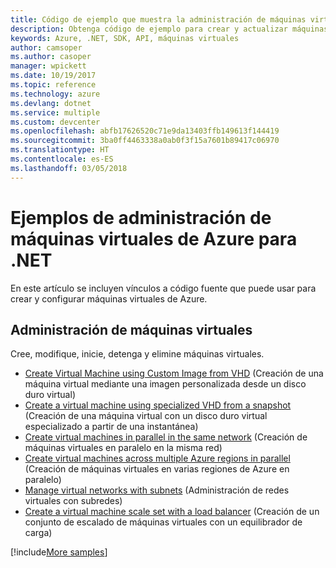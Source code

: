 ```yaml
---
title: Código de ejemplo que muestra la administración de máquinas virtuales de Azure con .NET
description: Obtenga código de ejemplo para crear y actualizar máquinas virtuales de Azure mediante .NET
keywords: Azure, .NET, SDK, API, máquinas virtuales
author: camsoper
ms.author: casoper
manager: wpickett
ms.date: 10/19/2017
ms.topic: reference
ms.technology: azure
ms.devlang: dotnet
ms.service: multiple
ms.custom: devcenter
ms.openlocfilehash: abfb17626520c71e9da13403ffb149613f144419
ms.sourcegitcommit: 3ba0ff4463338a0ab0f3f15a7601b89417c06970
ms.translationtype: HT
ms.contentlocale: es-ES
ms.lasthandoff: 03/05/2018
---
```

# <a name="azure-virtual-machine-management-samples-for-net"></a>Ejemplos de administración de máquinas virtuales de Azure para .NET

En este artículo se incluyen vínculos a código fuente que puede usar para crear y configurar máquinas virtuales de Azure.

## <a name="manage-virtual-machines"></a>Administración de máquinas virtuales

Cree, modifique, inicie, detenga y elimine máquinas virtuales.

* [Create Virtual Machine using Custom Image from VHD](https://github.com/Azure-Samples/managed-disk-dotnet-create-virtual-machine-using-custom-image-from-VHD) (Creación de una máquina virtual mediante una imagen personalizada desde un disco duro virtual)
* [Create a virtual machine using specialized VHD from a snapshot](https://github.com/Azure-Samples/managed-disk-dotnet-create-virtual-machine-using-specialized-disk-from-snapshot) (Creación de una máquina virtual con un disco duro virtual especializado a partir de una instantánea)
* [Create virtual machines in parallel in the same network](https://github.com/Azure-Samples/compute-dotnet-manage-virtual-machines-with-network-in-parallel) (Creación de máquinas virtuales en paralelo en la misma red)
* [Create virtual machines across multiple Azure regions in parallel](https://github.com/Azure-Samples/compute-dotnet-create-virtual-machines-across-regions-in-parallel) (Creación de máquinas virtuales en varias regiones de Azure en paralelo)
* [Manage virtual networks with subnets](https://github.com/Azure-Samples/network-dotnet-manage-virtual-network) (Administración de redes virtuales con subredes)
* [Create a virtual machine scale set with a load balancer](https://github.com/Azure-Samples/compute-dotnet-manage-virtual-machine-scale-sets) (Creación de un conjunto de escalado de máquinas virtuales con un equilibrador de carga)

[!include[More samples](includes/more-samples.md)]
